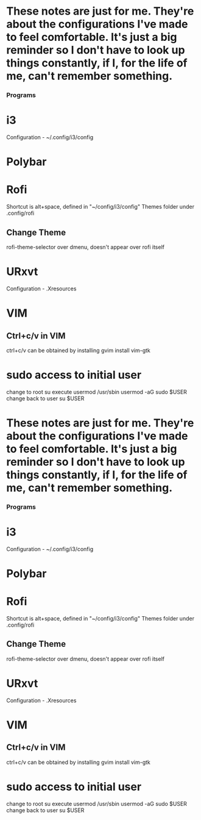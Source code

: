 # These notes are just for me. They're about the configurations I've made to feel comfortable. It's just a big reminder so I don't have to look up things constantly, if I, for the life of me, can't remember something.


### Programs ###

# i3
Configuration - ~/.config/i3/config

# Polybar

# Rofi
Shortcut is alt+space, defined in "~/config/i3/config"
Themes folder under .config/rofi
## Change Theme
rofi-theme-selector over dmenu, doesn't appear over rofi itself

# URxvt
Configuration - .Xresources

# VIM
## Ctrl+c/v in VIM
ctrl+c/v can be obtained by installing gvim
	install vim-gtk

# sudo access to initial user
change to root
  su
execute usermod
  /usr/sbin
  usermod -aG sudo $USER
change back to user
  su $USER

# These notes are just for me. They're about the configurations I've made to feel comfortable. It's just a big reminder so I don't have to look up things constantly, if I, for the life of me, can't remember something.


### Programs ###

# i3
Configuration - ~/.config/i3/config

# Polybar

# Rofi
Shortcut is alt+space, defined in "~/config/i3/config"
Themes folder under .config/rofi
## Change Theme
rofi-theme-selector over dmenu, doesn't appear over rofi itself

# URxvt
Configuration - .Xresources

# VIM
## Ctrl+c/v in VIM
ctrl+c/v can be obtained by installing gvim
	install vim-gtk

# sudo access to initial user
change to root
  su
execute usermod
  /usr/sbin
  usermod -aG sudo $USER
change back to user
  su $USER
